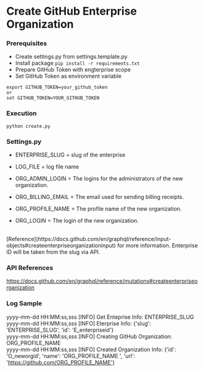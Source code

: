 # Create GitHub Enterprise Organization

### Prerequisites
- Create settings.py from settings.template.py
- Install package `pip install -r requirements.txt`
- Prepare GitHub Token with engterprise scope
- Set GitHub Token as environment variable
```
export GITHUB_TOKEN=your_github_token
or
set GITHUB_TOKEN=YOUR_GITHUB_TOKEN
```

### Execution
`python create.py`

### Settings.py
- ENTERPRISE_SLUG = slug of the enterprise
- LOG_FILE = log file name

- ORG_ADMIN_LOGIN = The logins for the administrators of the new organization.
- ORG_BILLING_EMAIL = The email used for sending billing receipts.
- ORG_PROFILE_NAME = The profile name of the new organization.
- ORG_LOGIN = The login of the new organization.
<br>
[Reference](https://docs.github.com/en/graphql/reference/input-objects#createenterpriseorganizationinput) for more information. Enterprise ID will be taken from the slug via API.

### API References
https://docs.github.com/en/graphql/reference/mutations#createenterpriseorganization

### Log Sample
yyyy-mm-dd HH:MM:ss,sss [INFO] Get Enteprise Info: ENTERPRISE_SLUG<br>
yyyy-mm-dd HH:MM:ss,sss [INFO] Eterprise Info: {'slug': 'ENTERPRISE_SLUG', 'id': 'E_enterpriseid'}<br>
yyyy-mm-dd HH:MM:ss,sss [INFO] Creating GitHub Organization: ORG_PROFILE_NAME<br>
yyyy-mm-dd HH:MM:ss,sss [INFO] Created Organization Info: {'id': 'O_neworgid', 'name': 'ORG_PROFILE_NAME ', 'url': 'https://github.com/ORG_PROFILE_NAME'}<br>

